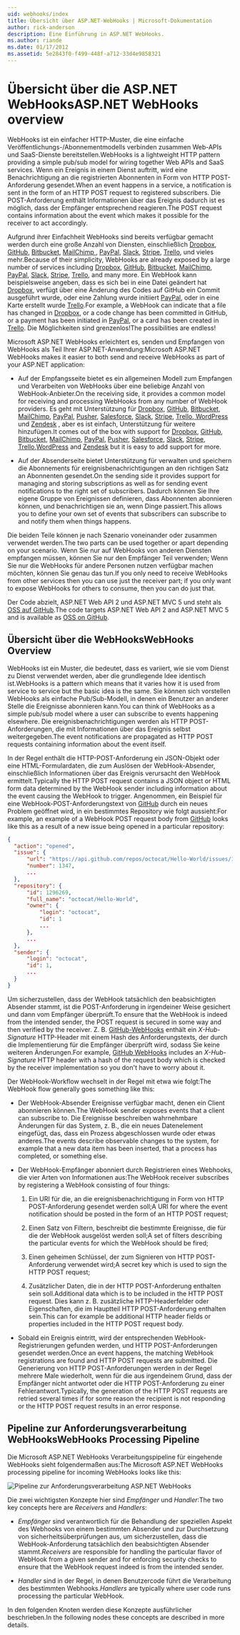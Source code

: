 ```yaml
---
uid: webhooks/index
title: Übersicht über ASP.NET-WebHooks | Microsoft-Dokumentation
author: rick-anderson
description: Eine Einführung in ASP.NET WebHooks.
ms.author: riande
ms.date: 01/17/2012
ms.assetid: 5e2843f0-f499-448f-a712-33d4e9858321
---
```

# <a name="aspnet-webhooks-overview"></a><span data-ttu-id="0a1c9-103">Übersicht über die ASP.NET WebHooks</span><span class="sxs-lookup"><span data-stu-id="0a1c9-103">ASP.NET WebHooks overview</span></span>

<span data-ttu-id="0a1c9-104">WebHooks ist ein einfacher HTTP-Muster, die eine einfache Veröffentlichungs-/Abonnementmodells verbinden zusammen Web-APIs und SaaS-Dienste bereitstellen.</span><span class="sxs-lookup"><span data-stu-id="0a1c9-104">WebHooks is a lightweight HTTP pattern providing a simple pub/sub model for wiring together Web APIs and SaaS services.</span></span> <span data-ttu-id="0a1c9-105">Wenn ein Ereignis in einem Dienst auftritt, wird eine Benachrichtigung an die registrierten Abonnenten in Form von HTTP POST-Anforderung gesendet.</span><span class="sxs-lookup"><span data-stu-id="0a1c9-105">When an event happens in a service, a notification is sent in the form of an HTTP POST request to registered subscribers.</span></span> <span data-ttu-id="0a1c9-106">Die POST-Anforderung enthält Informationen über das Ereignis dadurch ist es möglich, dass der Empfänger entsprechend reagieren.</span><span class="sxs-lookup"><span data-stu-id="0a1c9-106">The POST request contains information about the event which makes it possible for the receiver to act accordingly.</span></span>

<span data-ttu-id="0a1c9-107">Aufgrund ihrer Einfachheit WebHooks sind bereits verfügbar gemacht werden durch eine große Anzahl von Diensten, einschließlich [Dropbox](http://dropbox.com/), [GitHub](http://www.github.com/), [Bitbucket](https://bitbucket.org/), [MailChimp ](http://www.mailchimp.com/), [PayPal](http://www.paypal.com/), [Slack](http://www.slack.com), [Stripe](http://www.stripe.com), [Trello](http://www.trello.com/), und vieles mehr.</span><span class="sxs-lookup"><span data-stu-id="0a1c9-107">Because of their simplicity, WebHooks are already exposed by a large number of services including [Dropbox](http://dropbox.com/), [GitHub](http://www.github.com/), [Bitbucket](https://bitbucket.org/), [MailChimp](http://www.mailchimp.com/), [PayPal](http://www.paypal.com/), [Slack](http://www.slack.com), [Stripe](http://www.stripe.com), [Trello](http://www.trello.com/), and many more.</span></span> <span data-ttu-id="0a1c9-108">Ein WebHook kann beispielsweise angeben, dass es sich bei in eine Datei geändert hat [Dropbox](http://dropbox.com/), verfügt über eine Änderung des Codes auf GitHub ein Commit ausgeführt wurde, oder eine Zahlung wurde initiiert [PayPal](http://www.paypal.com/), oder in eine Karte erstellt wurde [ Trello](http://www.trello.com/).</span><span class="sxs-lookup"><span data-stu-id="0a1c9-108">For example, a WebHook can indicate that a file has changed in [Dropbox](http://dropbox.com/), or a code change has been committed in GitHub, or a payment has been initiated in [PayPal](http://www.paypal.com/), or a card has been created in [Trello](http://www.trello.com/).</span></span> <span data-ttu-id="0a1c9-109">Die Möglichkeiten sind grenzenlos!</span><span class="sxs-lookup"><span data-stu-id="0a1c9-109">The possibilities are endless!</span></span>

<span data-ttu-id="0a1c9-110">Microsoft ASP.NET WebHooks erleichtert es, senden und Empfangen von WebHooks als Teil Ihrer ASP.NET-Anwendung:</span><span class="sxs-lookup"><span data-stu-id="0a1c9-110">Microsoft ASP.NET WebHooks makes it easier to both send and receive WebHooks as part of your ASP.NET application:</span></span>

* <span data-ttu-id="0a1c9-111">Auf der Empfangsseite bietet es ein allgemeinen Modell zum Empfangen und Verarbeiten von WebHooks über eine beliebige Anzahl von WebHook-Anbieter.</span><span class="sxs-lookup"><span data-stu-id="0a1c9-111">On the receiving side, it provides a common model for receiving and processing WebHooks from any number of WebHook providers.</span></span> <span data-ttu-id="0a1c9-112">Es geht mit Unterstützung für [Dropbox](http://dropbox.com/), [GitHub](http://www.github.com/), [Bitbucket](https://bitbucket.org/), [MailChimp](http://www.mailchimp.com/), [PayPal](http://www.paypal.com/), [Pusher](http://www.pusher.com), [Salesforce](http://www.salesforce.com), [Slack](http://www.slack.com), [Stripe](http://www.stripe.com), [Trello](http://www.trello.com/),[ WordPress](http://www.wordpress.com) und [Zendesk](https://www.zendesk.com/) , aber es ist einfach, Unterstützung für weitere hinzufügen.</span><span class="sxs-lookup"><span data-stu-id="0a1c9-112">It comes out of the box with support for [Dropbox](http://dropbox.com/), [GitHub](http://www.github.com/), [Bitbucket](https://bitbucket.org/), [MailChimp](http://www.mailchimp.com/), [PayPal](http://www.paypal.com/), [Pusher](http://www.pusher.com), [Salesforce](http://www.salesforce.com), [Slack](http://www.slack.com), [Stripe](http://www.stripe.com), [Trello](http://www.trello.com/),[WordPress](http://www.wordpress.com) and [Zendesk](https://www.zendesk.com/) but it is easy to add support for more.</span></span>

* <span data-ttu-id="0a1c9-113">Auf der Absenderseite bietet Unterstützung für verwalten und speichern die Abonnements für ereignisbenachrichtigungen an den richtigen Satz an Abonnenten gesendet.</span><span class="sxs-lookup"><span data-stu-id="0a1c9-113">On the sending side it provides support for managing and storing subscriptions as well as for sending event notifications to the right set of subscribers.</span></span> <span data-ttu-id="0a1c9-114">Dadurch können Sie Ihre eigene Gruppe von Ereignissen definieren, dass Abonnenten abonnieren können, und benachrichtigen sie an, wenn Dinge passiert.</span><span class="sxs-lookup"><span data-stu-id="0a1c9-114">This allows you to define your own set of events that subscribers can subscribe to and notify them when things happens.</span></span>

<span data-ttu-id="0a1c9-115">Die beiden Teile können je nach Szenario voneinander oder zusammen verwendet werden.</span><span class="sxs-lookup"><span data-stu-id="0a1c9-115">The two parts can be used together or apart depending on your scenario.</span></span> <span data-ttu-id="0a1c9-116">Wenn Sie nur auf WebHooks von anderen Diensten empfangen müssen, können Sie nur den Empfänger Teil verwenden; Wenn Sie nur die WebHooks für andere Personen nutzen verfügbar machen möchten, können Sie genau das tun.</span><span class="sxs-lookup"><span data-stu-id="0a1c9-116">If you only need to receive WebHooks from other services then you can use just the receiver part; if you only want to expose WebHooks for others to consume, then you can do just that.</span></span>

<span data-ttu-id="0a1c9-117">Der Code abzielt, ASP.NET Web API 2 und ASP.NET MVC 5 und steht als [OSS auf GitHub](https://github.com/aspnet/WebHooks).</span><span class="sxs-lookup"><span data-stu-id="0a1c9-117">The code targets ASP.NET Web API 2 and ASP.NET MVC 5 and is available as [OSS on GitHub](https://github.com/aspnet/WebHooks).</span></span>

## <a name="webhooks-overview"></a><span data-ttu-id="0a1c9-118">Übersicht über die WebHooks</span><span class="sxs-lookup"><span data-stu-id="0a1c9-118">WebHooks Overview</span></span>

<span data-ttu-id="0a1c9-119">WebHooks ist ein Muster, die bedeutet, dass es variiert, wie sie vom Dienst zu Dienst verwendet werden, aber die grundlegende Idee identisch ist.</span><span class="sxs-lookup"><span data-stu-id="0a1c9-119">WebHooks is a pattern which means that it varies how it is used from service to service but the basic idea is the same.</span></span> <span data-ttu-id="0a1c9-120">Sie können sich vorstellen WebHooks als einfache Pub/Sub-Modell, in denen ein Benutzer an anderer Stelle die Ereignisse abonnieren kann.</span><span class="sxs-lookup"><span data-stu-id="0a1c9-120">You can think of WebHooks as a simple pub/sub model where a user can subscribe to events happening elsewhere.</span></span> <span data-ttu-id="0a1c9-121">Die ereignisbenachrichtigungen werden als HTTP POST-Anforderungen, die mit Informationen über das Ereignis selbst weitergegeben.</span><span class="sxs-lookup"><span data-stu-id="0a1c9-121">The event notifications are propagated as HTTP POST requests containing information about the event itself.</span></span>

<span data-ttu-id="0a1c9-122">In der Regel enthält die HTTP-POST-Anforderung ein JSON-Objekt oder eine HTML-Formulardaten, die zum Auslösen der WebHook-Absender, einschließlich Informationen über das Ereignis verursacht den WebHook ermittelt.</span><span class="sxs-lookup"><span data-stu-id="0a1c9-122">Typically the HTTP POST request contains a JSON object or HTML form data determined by the WebHook sender including information about the event causing the WebHook to trigger.</span></span> <span data-ttu-id="0a1c9-123">Angenommen, ein Beispiel für eine WebHook-POST-Anforderungstext von [GitHub](http://www.github.com/) durch ein neues Problem geöffnet wird, in ein bestimmtes Repository wie folgt aussieht:</span><span class="sxs-lookup"><span data-stu-id="0a1c9-123">For example, an example of a WebHook POST request body from [GitHub](http://www.github.com/) looks like this as a result of a new issue being opened in a particular repository:</span></span>

```json
{
  "action": "opened",
  "issue": {
      "url": "https://api.github.com/repos/octocat/Hello-World/issues/1347",
      "number": 1347,
      ...
  },
  "repository": {
      "id": 1296269,
      "full_name": "octocat/Hello-World",
      "owner": {
          "login": "octocat",
          "id": 1
          ...
      },
      ...
  },
  "sender": {
      "login": "octocat",
      "id": 1,
      ...
  }
}
```

<span data-ttu-id="0a1c9-124">Um sicherzustellen, dass der WebHook tatsächlich den beabsichtigten Absender stammt, ist die POST-Anforderung in irgendeiner Weise gesichert und dann vom Empfänger überprüft.</span><span class="sxs-lookup"><span data-stu-id="0a1c9-124">To ensure that the WebHook is indeed from the intended sender, the POST request is secured in some way and then verified by the receiver.</span></span> <span data-ttu-id="0a1c9-125">Z. B. [GitHub-WebHooks](https://developer.github.com/webhooks/) enthält ein *X-Hub-Signature* HTTP-Header mit einem Hash des Anforderungstexts, der durch die Implementierung für die Empfänger überprüft wird, sodass Sie keine weiteren Änderungen.</span><span class="sxs-lookup"><span data-stu-id="0a1c9-125">For example, [GitHub WebHooks](https://developer.github.com/webhooks/) includes an *X-Hub-Signature* HTTP header with a hash of the request body which is checked by the receiver implementation so you don't have to worry about it.</span></span>

<span data-ttu-id="0a1c9-126">Der WebHook-Workflow wechselt in der Regel mit etwa wie folgt:</span><span class="sxs-lookup"><span data-stu-id="0a1c9-126">The WebHook flow generally goes something like this:</span></span>

* <span data-ttu-id="0a1c9-127">Der WebHook-Absender Ereignisse verfügbar macht, denen ein Client abonnieren können.</span><span class="sxs-lookup"><span data-stu-id="0a1c9-127">The WebHook sender exposes events that a client can subscribe to.</span></span> <span data-ttu-id="0a1c9-128">Die Ereignisse beschreiben wahrnehmbare Änderungen für das System, z. B., die ein neues Datenelement eingefügt, das, dass ein Prozess abgeschlossen wurde oder etwas anderes.</span><span class="sxs-lookup"><span data-stu-id="0a1c9-128">The events describe observable changes to the system, for example that a new data item has been inserted, that a process has completed, or something else.</span></span>

* <span data-ttu-id="0a1c9-129">Der WebHook-Empfänger abonniert durch Registrieren eines Webhooks, die vier Arten von Informationen aus:</span><span class="sxs-lookup"><span data-stu-id="0a1c9-129">The WebHook receiver subscribes by registering a WebHook consisting of four things:</span></span>

     1. <span data-ttu-id="0a1c9-130">Ein URI für die, an die ereignisbenachrichtigung in Form von HTTP POST-Anforderung gesendet werden soll;</span><span class="sxs-lookup"><span data-stu-id="0a1c9-130">A URI for where the event notification should be posted in the form of an HTTP POST request;</span></span>

     2. <span data-ttu-id="0a1c9-131">Einen Satz von Filtern, beschreibt die bestimmte Ereignisse, die für die der WebHook ausgelöst werden soll;</span><span class="sxs-lookup"><span data-stu-id="0a1c9-131">A set of filters describing the particular events for which the WebHook should be fired;</span></span>

     3. <span data-ttu-id="0a1c9-132">Einen geheimen Schlüssel, der zum Signieren von HTTP POST-Anforderung verwendet wird;</span><span class="sxs-lookup"><span data-stu-id="0a1c9-132">A secret key which is used to sign the HTTP POST request;</span></span>

     4. <span data-ttu-id="0a1c9-133">Zusätzlicher Daten, die in der HTTP POST-Anforderung enthalten sein soll.</span><span class="sxs-lookup"><span data-stu-id="0a1c9-133">Additional data which is to be included in the HTTP POST request.</span></span> <span data-ttu-id="0a1c9-134">Dies kann z. B. zusätzliche HTTP-Headerfelder oder Eigenschaften, die im Hauptteil HTTP POST-Anforderung enthalten sein.</span><span class="sxs-lookup"><span data-stu-id="0a1c9-134">This can for example be additional HTTP header fields or properties included in the HTTP POST request body.</span></span>

* <span data-ttu-id="0a1c9-135">Sobald ein Ereignis eintritt, wird der entsprechenden WebHook-Registrierungen gefunden werden, und HTTP POST-Anforderungen gesendet werden.</span><span class="sxs-lookup"><span data-stu-id="0a1c9-135">Once an event happens, the matching WebHook registrations are found and HTTP POST requests are submitted.</span></span> <span data-ttu-id="0a1c9-136">Die Generierung von HTTP POST-Anforderungen werden in der Regel mehrere Male wiederholt, wenn für die aus irgendeinem Grund, dass der Empfänger nicht antwortet oder die HTTP POST-Anforderung zu einer Fehlerantwort.</span><span class="sxs-lookup"><span data-stu-id="0a1c9-136">Typically, the generation of the HTTP POST requests are retried several times if for some reason the recipient is not responding or the HTTP POST request results in an error response.</span></span>

## <a name="webhooks-processing-pipeline"></a><span data-ttu-id="0a1c9-137">Pipeline zur Anforderungsverarbeitung WebHooks</span><span class="sxs-lookup"><span data-stu-id="0a1c9-137">WebHooks Processing Pipeline</span></span>

<span data-ttu-id="0a1c9-138">Die Microsoft ASP.NET WebHooks Verarbeitungspipeline für eingehende WebHooks sieht folgendermaßen aus:</span><span class="sxs-lookup"><span data-stu-id="0a1c9-138">The Microsoft ASP.NET WebHooks processing pipeline for incoming WebHooks looks like this:</span></span>

![Pipeline zur Anforderungsverarbeitung ASP.NET WebHooks](_static/WebHookReceivers.png)

<span data-ttu-id="0a1c9-140">Die zwei wichtigsten Konzepte hier sind *Empfänger* und *Handler*:</span><span class="sxs-lookup"><span data-stu-id="0a1c9-140">The two key concepts here are *Receivers* and *Handlers*:</span></span>

* <span data-ttu-id="0a1c9-141">*Empfänger* sind verantwortlich für die Behandlung der speziellen Aspekt des Webhooks von einem bestimmten Absender und zur Durchsetzung von sicherheitsüberprüfungen aus, um sicherzustellen, dass die WebHook-Anforderung tatsächlich den beabsichtigten Absender stammt.</span><span class="sxs-lookup"><span data-stu-id="0a1c9-141">*Receivers* are responsible for handling the particular flavor of WebHook from a given sender and for enforcing security checks to ensure that the WebHook request indeed is from the intended sender.</span></span>

* <span data-ttu-id="0a1c9-142">*Handler* sind in der Regel, in denen Benutzercode führt die Verarbeitung des bestimmten Webhooks.</span><span class="sxs-lookup"><span data-stu-id="0a1c9-142">*Handlers* are typically where user code runs processing the particular WebHook.</span></span>

<span data-ttu-id="0a1c9-143">In den folgenden Knoten werden diese Konzepte ausführlicher beschrieben.</span><span class="sxs-lookup"><span data-stu-id="0a1c9-143">In the following nodes these concepts are described in more details.</span></span>

